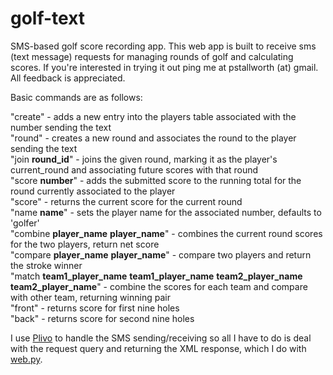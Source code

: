golf-text
=========

SMS-based golf score recording app.  This web app is built to receive sms (text message) requests for
managing rounds of golf and calculating scores.  If you're interested in trying it out ping me at pstallworth (at) gmail. 
 All feedback is appreciated.

Basic commands are as follows:  

"create" - adds a new entry into the players table associated with the number sending the text  
"round" - creates a new round and associates the round to the player sending the text  
"join **round_id**" - joins the given round, marking it as the player's current_round and associating future scores with that round  
"score **number**" - adds the submitted score to the running total for the round currently associated to the player  
"score" - returns the current score for the current round  
"name **name**" - sets the player name for the associated number, defaults to 'golfer'  
"combine **player_name** **player_name**" - combines the current round scores for the two players, return net score  
"compare **player_name** **player_name**" - compare two players and return the stroke winner  
"match **team1_player_name** **team1_player_name** **team2_player_name** **team2_player_name**" - combine the scores for each team and compare with other team, returning winning pair  
"front" - returns score for first nine holes  
"back" - returns score for second nine holes  

I use [Plivo](http://www.plivo.com) to handle the SMS sending/receiving so all I have to do is deal with the
request query and returning the XML response, which I do with [web.py](http://webpy.org).
